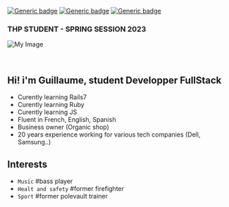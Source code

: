  
[![Generic badge](https://img.shields.io/badge/NO-RAGRETS-<COLOR>.svg)](https://shields.io/)
[![Generic badge](https://img.shields.io/badge/POWEREDBY-RESPONSABILITY-blue.svg)](https://shields.io/)
[![Generic badge](https://img.shields.io/badge/CODING-WITH_PASSION-red.svg)](https://shields.io/)


   ### THP STUDENT - SPRING SESSION 2023

![My Image](https://i.ibb.co/jLKHtnb/my-image.jpg)


<br>

## Hi! i'm Guillaume, student Developper FullStack 

* Curently learning Rails7
* Curently learning Ruby
* Curently learning JS
* Fluent in French, English, Spanish
* Business owner (Organic shop)
* 20 years experience working for various tech companies (Dell, Samsung..)

## Interests

* `Music` #bass player
* `Healt and safety` #former firefighter
* `Sport` #former polevault trainer
